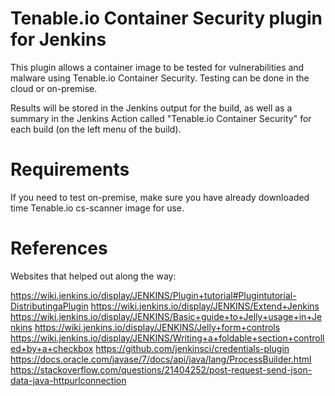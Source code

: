 # Tenable.io Container Security plugin for Jenkins

This plugin allows a container image to be tested for vulnerabilities and malware using Tenable.io Container Security.
Testing can be done in the cloud or on-premise.

Results will be stored in the Jenkins output for the build, as well as a summary in the Jenkins Action called 
"Tenable.io Container Security" for each build (on the left menu of the build). 

# Requirements
If you need to test on-premise, make sure you have already downloaded time Tenable.io cs-scanner image for use.


# References

Websites that helped out along the way:

https://wiki.jenkins.io/display/JENKINS/Plugin+tutorial#Plugintutorial-DistributingaPlugin
https://wiki.jenkins.io/display/JENKINS/Extend+Jenkins
https://wiki.jenkins.io/display/JENKINS/Basic+guide+to+Jelly+usage+in+Jenkins
https://wiki.jenkins.io/display/JENKINS/Jelly+form+controls
https://wiki.jenkins.io/display/JENKINS/Writing+a+foldable+section+controlled+by+a+checkbox
https://github.com/jenkinsci/credentials-plugin
https://docs.oracle.com/javase/7/docs/api/java/lang/ProcessBuilder.html
https://stackoverflow.com/questions/21404252/post-request-send-json-data-java-httpurlconnection